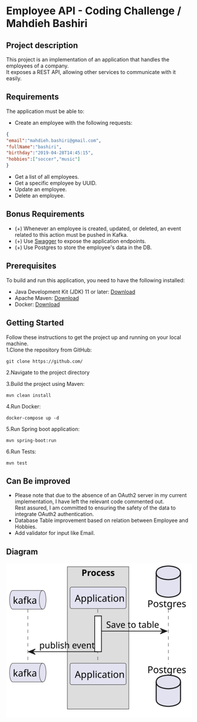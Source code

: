 # Employee API - Coding Challenge / Mahdieh Bashiri


## Project description
This project is an implementation of an application that handles the employees of a company.<br/>
It exposes a REST API, allowing other services to communicate with it easily.<br/>

## Requirements
The application must be able to:<br/>
* Create an employee with the following requests:<br/>
```json
{
"email":"mahdieh.bashiri@gmail.com",
"fullName":"bashiri",
"birthday":"2019-04-28T14:45:15",
"hobbies":["soccer","music"]
}
```
* Get a list of all employees.<br/>
* Get a specific employee by UUID.<br/>
* Update an employee.<br/>
* Delete an employee.<br/>

## Bonus Requirements
- (+) Whenever an employee is created, updated, or deleted, an event related to this action must be pushed in Kafka.
- (+) Use [Swagger](http://localhost:8080/swagger-ui/) to expose the application endpoints.
- (+) Use Postgres to store the employee's data in the DB.

## Prerequisites
To build and run this application, you need to have the following installed:

- Java Development Kit (JDK) 11 or later: [Download](https://www.oracle.com/java/technologies/javase-jdk11-downloads.html)
- Apache Maven: [Download](https://maven.apache.org/download.cgi)
- Docker: [Download](https://www.docker.com/products/docker-desktop)

## Getting Started

Follow these instructions to get the project up and running on your local machine.<br/>
1.Clone the repository from GitHub:
```shell
git clone https://github.com/
 ```
2.Navigate to the project directory

3.Build the project using Maven:
```shell
mvn clean install
   ```
4.Run Docker:
```shell
docker-compose up -d
   ```
5.Run Spring boot application:
```shell
mvn spring-boot:run
   ```
6.Run Tests:
```shell
mvn test
   ```
## Can Be improved
* Please note that due to the absence of an OAuth2 server in my current implementation, I have left the relevant code commented out.<br/>
Rest assured, I am committed to ensuring the safety of the data to integrate OAuth2 authentication.<br/>
* Database Table improvement based on relation between Employee and Hobbies.<br/>
* Add validator for input like Email.
## Diagram

![diagram](doc/diagram.svg)

